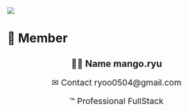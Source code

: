 <div>
    <img src="https://github.com/rkdalsdl98/cateboo-team/assets/77562358/e4c59f61-96ec-4b67-abae-2ced85986746"/>
    <h1>👀 Member</h1>
    <div align="center" width="100%">
        <h2>💂‍♂️ Name mango.ryu</h2>
        <p style="font-size: 1.2rem; font-eight: bold;">✉ Contact ryoo0504@gmail.com</p>
        <p style="font-size: 1.2rem; font-eight: bold;">™ Professional FullStack</p>
    </div>
</div>